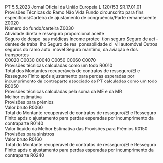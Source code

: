PT  5.5.2023 Jornal Oficial da União Europeia L 120/153
 SR.17.01.01  
Provisões Técnicas do Ramo Não Vida 
Fundo circunscrito para fins específicos/Carteira de ajustamento de 
congruência/Parte remanescente  Z0020  
Número do fundo/carteira  Z0030  
Atividade direta e resseguro proporcional aceite  
Seguro de despe ­
sas médicas  Income protec ­
tion seguro  Seguro de aci ­
dentes de traba ­
lho  Seguro de res ­
ponsabilidade ci ­
vil automóvel  Outros seguros 
do ramo auto ­
móvel  Seguro marítimo, 
da aviação e dos 
transportes  
C0020  C0030  C0040  C0050  C0060  C0070  
Provisões técnicas calculadas como um todo  R0010  
Total dos Montantes recuperáveis de contratos de resseguro/EI 
e Resseguro Finito após ajustamento para perdas esperadas por 
incumprimento da contraparte associado às PT calculadas 
como um todo  R0050  
Provisões técnicas calculadas pela soma da ME e da MR  
Melhor estimativa  
Provisões para prémios  
Valor bruto  R0060  
Total do Montante recuperável de contratos de resseguro/EI e 
Resseguro Finito após o ajustamento para perdas esperadas 
por incumprimento da contraparte  R0140  
Valor líquido da Melhor Estimativa das Provisões para Prémios  R0150  
Provisões para sinistros  
Valor bruto  R0160  
Total do Montante recuperável de contratos de resseguro/EI e 
Resseguro Finito após o ajustamento para perdas esperadas 
por incumprimento da contraparte  R0240